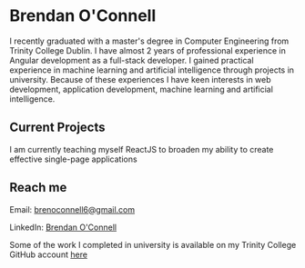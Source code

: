 # Brendan O'Connell

I recently graduated with a master's degree in Computer Engineering from Trinity College Dublin. 
I have almost 2 years of professional experience in Angular development as a full-stack developer.
I gained practical experience in machine learning and artificial intelligence through projects in university.
Because of these experiences I have keen interests in web development, application development, machine learning and artificial intelligence.

<!---
## Web Development Experience
--->

<!---
## AI Experience
--->

## Current Projects
I am currently teaching myself ReactJS to broaden my ability to create effective single-page applications

## Reach me

Email: <brenoconnell6@gmail.com>

LinkedIn: [Brendan O'Connell](https://www.linkedin.com/in/brendan-o-connell-9410aa218/)

Some of the work I completed in university is available on my Trinity College GitHub account [here](https://github.com/boconne3)


<!---
brenoconnell/brenoconnell is a ✨ special ✨ repository because its `README.md` (this file) appears on your GitHub profile.
You can click the Preview link to take a look at your changes.
--->

